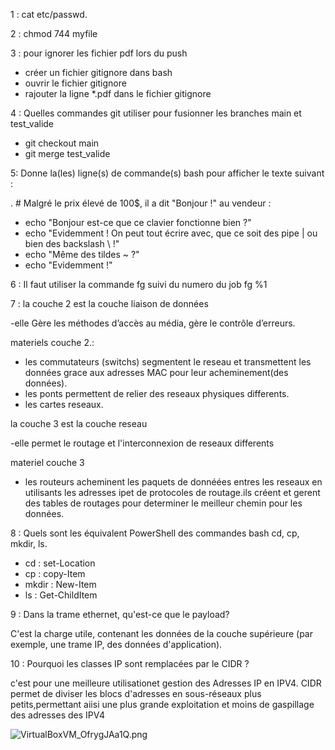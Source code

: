1 : cat etc/passwd.

2 : chmod 744 myfile

3 : pour ignorer les fichier pdf lors du push

  * créer un fichier gitignore dans bash
  * ouvrir le fichier gitignore
  * rajouter la ligne *.pdf dans le fichier gitignore

4 : Quelles commandes git utiliser pour fusionner les branches main et test_valide

* git checkout main
* git merge test_valide

5:  Donne la(les) ligne(s) de commande(s) bash pour afficher le texte suivant :

. # Malgré le prix élevé de 100$, il a dit "Bonjour !" au vendeur :
- echo "Bonjour est-ce que ce clavier fonctionne bien ?"
- echo "Evidemment ! On peut tout écrire avec, que ce soit des pipe | ou bien des backslash \\ !"
- echo "Même des tildes ~ ?"
- echo "Evidemment !"

 6 : Il faut utiliser la commande fg suivi du numero du job
 fg %1

 7 : la couche 2 est la couche liaison de données
 
-elle Gère les méthodes d’accès au média, gère le contrôle d’erreurs.

  materiels couche 2.:

  * les commutateurs (switchs) segmentent le reseau et transmettent les données grace aux adresses MAC pour leur acheminement(des données).
  * les ponts permettent de relier des reseaux physiques differents.
  * les cartes reseaux.

la couche 3 est la couche reseau

-elle permet le routage et l'interconnexion de reseaux differents
  
 materiel couche 3

* les routeurs acheminent les paquets de donnéées entres les reseaux en utilisants les adresses ipet de protocoles de routage.ils créent et gerent des tables de routages pour determiner le meilleur chemin pour les données.

 8 : Quels sont les équivalent PowerShell des commandes bash cd, cp, mkdir, ls.

  * cd   :  set-Location 
  * cp   :  copy-Item
  * mkdir : New-Item
  * ls   : Get-ChildItem

9 : Dans la trame ethernet, qu'est-ce que le payload?

 C'est la charge utile, contenant les données de la couche supérieure (par exemple, une trame IP, des données d'application).
 
10 : Pourquoi les classes IP sont remplacées par le CIDR ?

c'est pour une  meilleure utilisationet gestion  des Adresses IP en IPV4.
CIDR permet de diviser les blocs d'adresses en sous-réseaux plus petits,permettant aiisi une plus grande exploitation et moins de gaspillage des adresses des IPV4

   

![VirtualBoxVM_OfrygJAa1Q.png](https://i.imgur.com/E6IhIMK.png)
    

